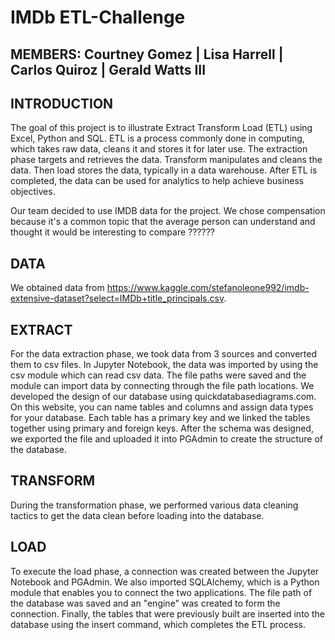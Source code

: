 # IMDb ETL-Challenge

## MEMBERS: Courtney Gomez | Lisa Harrell | Carlos Quiroz | Gerald Watts III


## **INTRODUCTION**

The goal of this project is to illustrate Extract Transform Load (ETL) using Excel, Python and SQL.  ETL is a process commonly done in computing, which takes raw data, cleans it and stores it for later use.  The extraction phase targets and retrieves the data.  Transform manipulates and cleans the data. Then load stores the data, typically in a data warehouse. After ETL is completed, the data can be used for analytics to help achieve business objectives.  

Our team decided to use IMDB data for the project.  We chose compensation because it's a common topic that the average person can understand and thought it would be interesting to compare ??????

## **DATA**

We obtained data from https://www.kaggle.com/stefanoleone992/imdb-extensive-dataset?select=IMDb+title_principals.csv. 



## **EXTRACT**
For the data extraction phase, we took data from 3 sources and converted them to csv files.  In Jupyter Notebook, the data was imported by using the csv module which can read csv data.  The file paths were saved and the module can import data by connecting through the file path locations.  We developed the design of our database using quickdatabasediagrams.com.  On this website, you can name tables and columns and assign data types for your database.  Each table has a primary key and we linked the tables together using primary and foreign keys.  After the schema was designed, we exported the file and uploaded it into PGAdmin to create the structure of the database.

## **TRANSFORM**
During the transformation phase, we performed various data cleaning tactics to get the data clean before loading into the database.  

## **LOAD**
To execute the load phase, a connection was created between the Jupyter Notebook and PGAdmin.  We also imported SQLAlchemy, which is a Python module that enables you to connect the two applications.  The file path of the database was saved and an "engine" was created to form the connection.  Finally, the tables that were previously built are inserted into the database using the insert command, which completes the ETL process.
